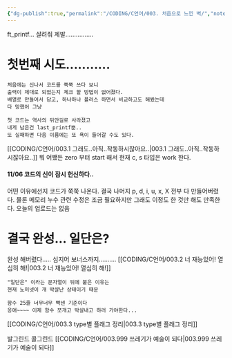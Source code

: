 ```yaml
---
{"dg-publish":true,"permalink":"/CODING/C언어/003. 처음으로 느낀 벽/","noteIcon":"2"}
---
```


ft_printf...
살려줘 제발................
# 첫번째 시도...........

	처음에는 신나서 코드를 쭉쭉 쓰다 보니
	출력이 제대로 되었는지 체크 할 방법이 없어졌다.
	배열로 만들어서 담고, 하나하나 플러스 하면서 비교하고도 해봤는데
	다 망했어 그냥

	첫 코드는 역사의 뒤안길로 사라졌고
	내게 남은건 last_printf뿐..
	또 실패하면 다음 이름에는 또 욕이 들어갈 수도 있다.
[[CODING/C언어/003.1 그래도..아직..작동하시잖아요..\|003.1 그래도..아직..작동하시잖아요..]]
	뭐 어쨌든 zero 부터 start 해서 현재 c, s 타입은 work 한다.

#### 11/06 코드의 신이 잠시 헌신하다..
어떤 이유에선지 코드가 쭉쭉 나온다.
결국 나머지 p, d, i, u, x, X 전부 다 만들어버렸다.
물론 메모리 누수 관련 수정은 조금 필요하지만 그래도 이정도 한 것만 해도 만족한다.
오늘의 업로드는 없음

# 결국 완성... 일단은?
완성 해버렸다.....
심지어 보너스까지..........
[[CODING/C언어/003.2 너 재능있어! 열심히 해!\|003.2 너 재능있어! 열심히 해!]]

	"일단은" 이라는 문자열이 뒤에 붙은 이유는
	현재 노미넷이 개 박살난 상태이기 때문
	
	함수 25줄 너무너무 빡센 기준이다
	응애~~~~ 이제 함수 쪼개고 박살내고 하러 가야한다...

[[CODING/C언어/003.3 type별 플래그 정리\|003.3 type별 플래그 정리]]

발그린드 콜그린드
[[CODING/C언어/003.999 쓰레기가 예술이 되다\|003.999 쓰레기가 예술이 되다]]